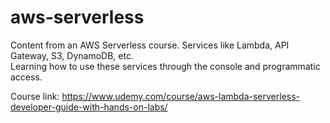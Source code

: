 # aws-serverless
Content from an AWS Serverless course. Services like Lambda, API Gateway, S3, DynamoDB, etc.  
Learning how to use these services through the console and programmatic access.  

Course link: https://www.udemy.com/course/aws-lambda-serverless-developer-guide-with-hands-on-labs/